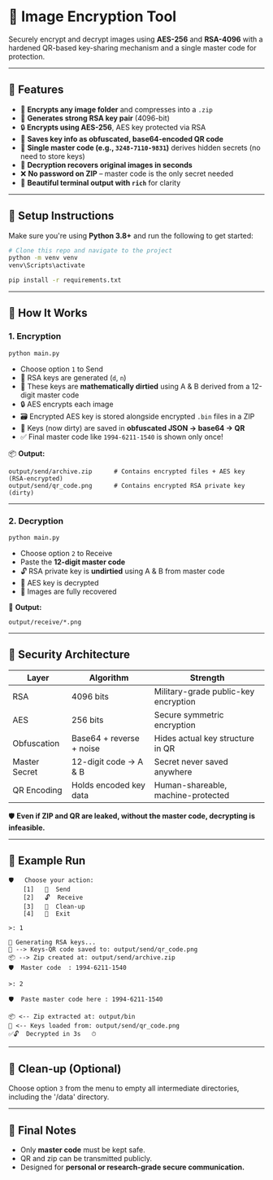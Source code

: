 # 🔐 Image Encryption Tool

Securely encrypt and decrypt images using **AES-256** and **RSA-4096** with a hardened QR-based key-sharing mechanism and a single master code for protection.

---

## 🚀 Features

- 📂 **Encrypts any image folder** and compresses into a `.zip`
- 🔑 **Generates strong RSA key pair** (4096-bit)
- 🔒 **Encrypts using AES-256**, AES key protected via RSA
- 📄 **Saves key info as obfuscated, base64-encoded QR code**
- 🧠 **Single master code (e.g., `3248-7110-9831`)** derives hidden secrets (no need to store keys)
- 🧪 **Decryption recovers original images in seconds**
- ❌ **No password on ZIP** – master code is the only secret needed
- 🌈 **Beautiful terminal output with `rich`** for clarity

---

## 🧰 Setup Instructions

Make sure you're using **Python 3.8+** and run the following to get started:

```bash
# Clone this repo and navigate to the project
python -m venv venv
venv\Scripts\activate

pip install -r requirements.txt
```

---

## 🧠 How It Works

### 1. Encryption

```bash
python main.py
```

- Choose option `1` to Send
- 🔐 RSA keys are generated (`d`, `n`)
- 🤯 These keys are **mathematically dirtied** using A & B derived from a 12-digit master code
- 🔒 AES encrypts each image
- 🗃️ Encrypted AES key is stored alongside encrypted `.bin` files in a ZIP
- 📄 Keys (now dirty) are saved in **obfuscated JSON → base64 → QR**
- ✅ Final master code like `1994-6211-1540` is shown only once!

📦 **Output:**
```
output/send/archive.zip      # Contains encrypted files + AES key (RSA-encrypted)
output/send/qr_code.png      # Contains encrypted RSA private key (dirty)
```

---

### 2. Decryption

```bash
python main.py
```

- Choose option `2` to Receive
- Paste the **12-digit master code**
- 🔓 RSA private key is **undirtied** using A & B from master code
- 🧠 AES key is decrypted
- 📂 Images are fully recovered

📂 **Output:**
```
output/receive/*.png
```

---

## 🔐 Security Architecture

| Layer | Algorithm | Strength |
|-------|-----------|----------|
| RSA   | 4096 bits | Military-grade public-key encryption |
| AES   | 256 bits  | Secure symmetric encryption |
| Obfuscation | Base64 + reverse + noise | Hides actual key structure in QR |
| Master Secret | 12-digit code → A & B | Secret never saved anywhere |
| QR Encoding | Holds encoded key data | Human-shareable, machine-protected |

🛡️ **Even if ZIP and QR are leaked, without the master code, decrypting is infeasible.**

---

## 💬 Example Run

```
🛡️   Choose your action:
    [1]   🔐  Send    
    [2]   🔓  Receive 
    [3]   🚪  Clean-up
    [4]   🚪  Exit    

>: 1

🔐 Generating RSA keys...
📄 --> Keys-QR code saved to: output/send/qr_code.png
📦 --> Zip created at: output/send/archive.zip
🛡️  Master code  : 1994-6211-1540
```

```
>: 2

🛡️  Paste master code here : 1994-6211-1540

📦 <-- Zip extracted at: output/bin
🔑 <-- Keys loaded from: output/send/qr_code.png
✅🔓  Decrypted in 3s   ⏱
```

---

## 🧼 Clean-up (Optional)

Choose option `3` from the menu to empty all intermediate directories, including the '/data' directory.

---

## 📌 Final Notes

- Only **master code** must be kept safe.
- QR and zip can be transmitted publicly.
- Designed for **personal or research-grade secure communication.**